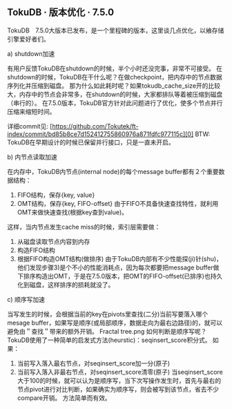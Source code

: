 ## TokuDB · 版本优化 · 7.5.0


TokuDB　7.5.0大版本已发布，是一个里程碑的版本，这里谈几点优化，以飨存储引擎爱好者们。  


a) shutdown加速  


有用户反馈TokuDB在shutdown的时候，半个小时还没完事，非常不可接受。
在shutdown的时候，TokuDB在干什么呢？在做checkpoint，把内存中的节点数据序列化并压缩到磁盘。
那为什么如此耗时呢？如果tokudb_cache_size开的比较大，内存中的节点会非常多，在shutdown的时候，大家都排队等着被压缩到磁盘（串行的）。
在7.5.0版本，TokuDB官方针对此问题进行了优化，使多个节点并行压缩来缩短时间。  


详细commit见: [https://github.com/Tokutek/ft-index/commit/bd85b8ce7d152412755860976a871fdfc977115c][0] 
BTW: TokuDB在早期设计的时候已保留并行接口，只是一直未开启。  


b) 内节点读取加速  


在内存中，TokuDB内节点(internal node)的每个message buffer都有２个重要数据结构：  


1) FIFO结构，保存{key, value}
2) OMT结构，保存{key, FIFO-offset}
由于FIFO不具备快速查找特性，就利用OMT来做快速查找(根据key查到value)。  


这样，当内节点发生cache miss的时候，索引层需要做：  


1) 从磁盘读取节点内容到内存
2) 构造FIFO结构
3) 根据FIFO构造OMT结构(做排序)
由于TokuDB内部有不少性能探(ji)针(shu)，他们发现步骤3)是个不小的性能消耗点，因为每次都要把message buffer做下排序构造出OMT，于是在7.5.0版本，把OMT的FIFO-offset(已排序)也持久化到磁盘，这样排序的损耗就没了。  


c) 顺序写加速  


当写发生的时候，会根据当前的key在pivots里查找(二分)当前写要落入哪个mesage buffer，如果写是顺序(或局部顺序，数据走向为最右边路径)的，就可以避免由＂查找＂带来的额外开销。
Fractal tree.png
如何判断是顺序写呢？TokuDB使用了一种简单的启发式方法(heurstic)：seqinsert_score积分式。
如果：  


1) 当前写入落入最右节点，对seqinsert_score加一分(原子)
2) 当前写入落入非最右节点，对seqinsert_score清零(原子)
当seqinsert_score大于100的时候，就可以认为是顺序写，当下次写操作发生时，首先与最右的节点pivot进行对比判断，如果确实为顺序写，则会被写到该节点，省去不少compare开销。
方法简单而有效。  


[0]: https://github.com/Tokutek/ft-index/commit/bd85b8ce7d152412755860976a871fdfc977115c